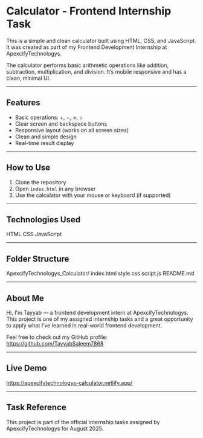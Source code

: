 # Calculator - Frontend Internship Task

This is a simple and clean calculator built using HTML, CSS, and JavaScript. It was created as part of my Frontend Development Internship at ApexcifyTechnologys.

The calculator performs basic arithmetic operations like addition, subtraction, multiplication, and division. It’s mobile responsive and has a clean, minimal UI.

---

## Features

- Basic operations: +, −, ×, ÷
- Clear screen and backspace buttons
- Responsive layout (works on all screen sizes)
- Clean and simple design
- Real-time result display

---

## How to Use

1. Clone the repository
2. Open `index.html` in any browser
3. Use the calculator with your mouse or keyboard (if supported)

---

## Technologies Used

  HTML
  CSS
  JavaScript

---

## Folder Structure

ApexcifyTechnologys_Calculator/
index.html
style.css
script.js
README.md


---

## About Me

Hi, I'm Tayyab — a frontend development intern at ApexcifyTechnologys. This project is one of my assigned internship tasks and a great opportunity to apply what I’ve learned in real-world frontend development.

Feel free to check out my GitHub profile:  
https://github.com/TayyabSaleem7868

---

## Live Demo

https://apexcifytechnologys-calculator.netlify.app/

---

## Task Reference

This project is part of the official internship tasks assigned by ApexcifyTechnologys for August 2025.
